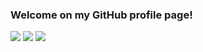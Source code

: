 ### Welcome on my GitHub profile page!

![](http://github-profile-summary-cards.vercel.app/api/cards/profile-details?username=Kirilliriks&theme=zenburn)
![](http://github-profile-summary-cards.vercel.app/api/cards/repos-per-language?username=Kirilliriks&theme=zenburn&exclude=lisp)
![](http://github-profile-summary-cards.vercel.app/api/cards/most-commit-language?username=Kirilliriks&theme=zenburn&exclude=lisp)
